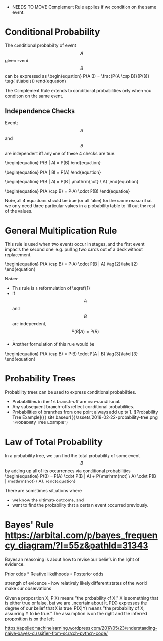* NEEDS TO MOVE Complement Rule applies if we condition on the same event.

# Conditional Probability
The conditional probability of event $$A$$ given event $$B$$ can be expressed as
\begin{equation}
  P(A|B) = \frac{P(A \cap B)}{P(B)} \tag{1}\label{1}
\end{equation}

The Complement Rule extends to conditional probabilities only when you condition on the same event.


## Independence Checks
Events $$A$$ and $$B$$ are independent iff any one of these 4 checks are true.

\begin{equation}
  P(B | A) = P(B)
\end{equation}

\begin{equation}
  P(A | B) = P(A)
\end{equation}

\begin{equation}
  P(B | A) = P(B | \mathrm{not} \ A)
\end{equation}

\begin{equation}
  P(A \cap B) = P(A) \cdot P(B)
\end{equation}

Note, all 4 equations should be true (or all false) for the same reason that we only need three particular values in a probability table to fill out the rest of the values.

# General Multiplication Rule
This rule is used when two events occur in stages, and the first event impacts the second one, e.g. pulling two cards out of a deck without replacement.

\begin{equation}
  P(A \cap B) = P(A) \cdot P(B | A) \tag{2}\label{2}
\end{equation}

Notes:
* This rule is a reformulation of \eqref{1}
* If $$A$$ and $$B$$ are independent,
$$P(B | A) = P(B)$$.
* Another formulation of this rule would be

\begin{equation}
  P(A \cap B) = P(B) \cdot P(A | B) \tag{3}\label{3}
\end{equation}

# Probability Trees
Probability trees can be used to express conditional probabilities.
* Probabilities in the 1st branch-off are non-conditional.
* Any subsequent branch-offs reflect conditional probabilities. 
* Probabilities of branches from one point always add up to 1.
![Probability Tree Example]({{ site.baseurl }}/assets/2018-02-22-probability-tree.png "Probability Tree Example")

# Law of Total Probability
In a probability tree, we can find the total probability of some event $$B$$ by adding up all of its occurrences via conditional probabilities
\begin{equation}
  P(B) = P(A) \cdot P(B | A) + P(\mathrm{not} \ A) \cdot P(B | \mathrm{not} \ A).
\end{equation}

There are sometimes situations where
* we know the ultimate outcome, and
* want to find the probability that a certain event occurred previously.


# Bayes' Rule https://arbital.com/p/bayes_frequency_diagram/?l=55z&pathId=31343
Bayesian reasoning is about how to revise our beliefs in the light of evidence.

Prior odds * Relative likelihoods = Posterior odds


strength of evidence - how relatively likely different states of the world make our observations


Given a proposition X, P(X) means "the probability of X." X is something that is either true or false, but we are uncertain about it. P(X) expresses the degree of our belief that X is true. P(X|Y) means "the probability of X, assuming Y to be true." The assumption is on the right and the inferred proposition is on the left.



https://appliedmachinelearning.wordpress.com/2017/05/23/understanding-naive-bayes-classifier-from-scratch-python-code/